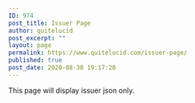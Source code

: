 ```yaml
---
ID: 974
post_title: Issuer Page
author: quitelucid
post_excerpt: ""
layout: page
permalink: https://www.quitelucid.com/issuer-page/
published: true
post_date: 2020-08-30 19:17:20
---
```

This page will display issuer json only.